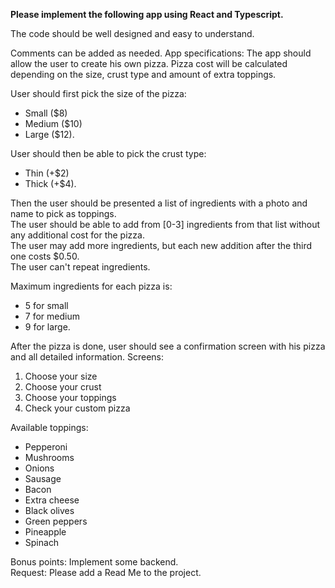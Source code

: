 **Please implement the following app using React and Typescript.**

The code should be well designed and easy to understand.

Comments can be added as needed.
App specifications:
The app should allow the user to create his own pizza.
Pizza cost will be calculated depending on the size, crust type and amount of extra toppings.

User should first pick the size of the pizza:
- Small ($8)
- Medium ($10)
- Large ($12).

User should then be able to pick the crust type:
- Thin (+$2)
- Thick (+$4).

Then the user should be presented a list of ingredients with a photo and name to pick as toppings.  
The user should be able to add from [0-3] ingredients from that list without any additional cost for the pizza.  
The user may add more ingredients, but each new addition after the third one costs $0.50.  
The user can't repeat ingredients.

Maximum ingredients for each pizza is:
- 5 for small
- 7 for medium
- 9 for large.

After the pizza is done, user should see a confirmation screen with his pizza and all detailed information.
Screens:
1. Choose your size
1. Choose your crust
2. Choose your toppings
3. Check your custom pizza

Available toppings:
- Pepperoni
- Mushrooms
- Onions
- Sausage
- Bacon
- Extra cheese
- Black olives
- Green peppers
- Pineapple
- Spinach
  
Bonus points: Implement some backend.  
Request: Please add a Read Me to the project.
